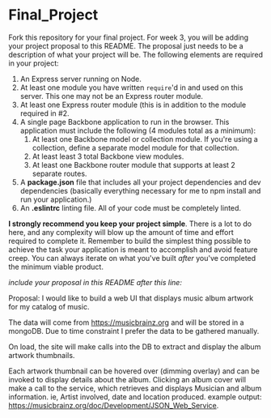 # Final_Project

Fork this repository for your final project. For week 3, you will be adding your project proposal to this README. The proposal just needs to be a description of what your project will be. The following elements are required in your project:

1. An Express server running on Node.
2. At least one module you have written `require`'d in and used on this server. This one may not be an Express router module.
3. At least one Express router module (this is in addition to the module required in #2.
4. A single page Backbone application to run in the browser. This application must include the following (4 modules total as a minimum):
   1. At least one Backbone model or collection module. If you're using a collection, define a separate model module for that collection.
   2. At least least 3 total Backbone view modules.
   3. At least one Backbone router module that supports at least 2 separate routes.
5. A **package.json** file that includes all your project dependencies and dev dependencies (basically everything necessary for me to npm install and run your application.)
6. An **.eslintrc** linting file. All of your code must be completely linted.

**I strongly recommend you keep your project simple**. There is a lot to do here, and any complexity will blow up the amount of time and effort required to complete it. Remember to build the simplest thing possible to achieve the task your application is meant to accomplish and avoid feature creep. You can always iterate on what you've built *after* you've completed the minimum viable product.

*include your proposal in this README after this line:*

Proposal:
I would like to build a web UI that displays music album artwork for my catalog of music.

The data will come from https://musicbrainz.org and will be stored in a mongoDB. Due to time constraint I prefer the data to be gathered manually.

On load, the site will make calls into the DB to extract and display the album artwork thumbnails. 

Each artwork thumbnail can be hovered over (dimming overlay) and can be invoked to display details about the album. Clicking an album cover will make a call to the service, which retrieves and displays Musician and album information. ie, Artist involved, date and location produced. example output: https://musicbrainz.org/doc/Development/JSON_Web_Service.







